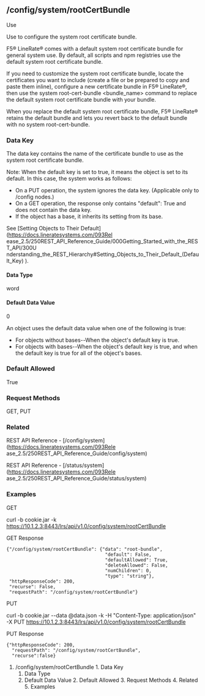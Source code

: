 ## /config/system/rootCertBundle

Use

Use to configure the system root certificate bundle.

F5® LineRate® comes with a default system root certificate bundle for general
system use. By default, all scripts and npm registries use the default system
root certificate bundle.

If you need to customize the system root certificate bundle, locate the
certificates you want to include (create a file or be prepared to copy and
paste them inline), configure a new certificate bundle in F5® LineRate®, then
use the system root-cert-bundle <bundle_name> command to replace the default
system root certificate bundle with your bundle.

When you replace the default system root certificate bundle, F5® LineRate®
retains the default bundle and lets you revert back to the default bundle with
no system root-cert-bundle.

### Data Key

The data key contains the name of the certificate bundle to use as the system
root certificate bundle.

Note: When the default key is set to true, it means the object is set to its
default. In this case, the system works as follows:

  * On a PUT operation, the system ignores the data key. (Applicable only to /config nodes.)
  * On a GET operation, the response only contains "default": True and does not contain the data key.
  * If the object has a base, it inherits its setting from its base.

See [Setting Objects to Their Default](https://docs.lineratesystems.com/093Rel
ease_2.5/250REST_API_Reference_Guide/000Getting_Started_with_the_REST_API/300U
nderstanding_the_REST_Hierarchy#Setting_Objects_to_Their_Default_(Default_Key)
).

#### Data Type

word

#### Default Data Value

0

An object uses the default data value when one of the following is true:

  * For objects without bases--When the object's default key is true.
  * For objects with bases--When the object's default key is true, and when the default key is true for all of the object's bases.

### Default Allowed

True

### Request Methods

GET, PUT

### Related

REST API Reference - [/config/system](https://docs.lineratesystems.com/093Rele
ase_2.5/250REST_API_Reference_Guide/config/system)

REST API Reference - [/status/system](https://docs.lineratesystems.com/093Rele
ase_2.5/250REST_API_Reference_Guide/status/system)

### Examples

GET

curl -b cookie.jar -k
https://10.1.2.3:8443/lrs/api/v1.0/config/system/rootCertBundle

GET Response

    
    
    {"/config/system/rootCertBundle": {"data": "root-bundle",
                                        "default": False,
                                        "defaultAllowed": True,
                                        "deleteAllowed": False,
                                        "numChildren": 0,
                                        "type": "string"},
     "httpResponseCode": 200,
     "recurse": False,
     "requestPath": "/config/system/rootCertBundle"}
    

PUT

curl -b cookie.jar --data @data.json -k -H "Content-Type: application/json" -X
PUT https://10.1.2.3:8443/lrs/api/v1.0/config/system/rootCertBundle

PUT Response

    
    
    {"httpResponseCode": 200,
      "requestPath": "/config/system/rootCertBundle",
      "recurse":false}

  1. /config/system/rootCertBundle
    1. Data Key
      1. Data Type
      2. Default Data Value
    2. Default Allowed
    3. Request Methods
    4. Related
    5. Examples

